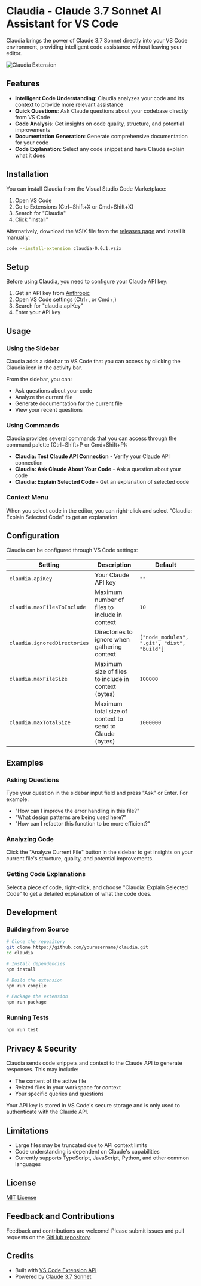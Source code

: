 # Claudia - Claude 3.7 Sonnet AI Assistant for VS Code

Claudia brings the power of Claude 3.7 Sonnet directly into your VS Code environment, providing intelligent code assistance without leaving your editor.

![Claudia Extension](media/claudia-preview.png)

## Features

- **Intelligent Code Understanding**: Claudia analyzes your code and its context to provide more relevant assistance
- **Quick Questions**: Ask Claude questions about your codebase directly from VS Code
- **Code Analysis**: Get insights on code quality, structure, and potential improvements
- **Documentation Generation**: Generate comprehensive documentation for your code
- **Code Explanation**: Select any code snippet and have Claude explain what it does

## Installation

You can install Claudia from the Visual Studio Code Marketplace:

1. Open VS Code
2. Go to Extensions (Ctrl+Shift+X or Cmd+Shift+X)
3. Search for "Claudia"
4. Click "Install"

Alternatively, download the VSIX file from the [releases page](https://github.com/yourusername/claudia/releases) and install it manually:

```bash
code --install-extension claudia-0.0.1.vsix
```

## Setup

Before using Claudia, you need to configure your Claude API key:

1. Get an API key from [Anthropic](https://console.anthropic.com/)
2. Open VS Code settings (Ctrl+, or Cmd+,)
3. Search for "claudia.apiKey"
4. Enter your API key

## Usage

### Using the Sidebar

Claudia adds a sidebar to VS Code that you can access by clicking the Claudia icon in the activity bar.

From the sidebar, you can:
- Ask questions about your code
- Analyze the current file
- Generate documentation for the current file
- View your recent questions

### Using Commands

Claudia provides several commands that you can access through the command palette (Ctrl+Shift+P or Cmd+Shift+P):

- **Claudia: Test Claude API Connection** - Verify your Claude API connection
- **Claudia: Ask Claude About Your Code** - Ask a question about your code
- **Claudia: Explain Selected Code** - Get an explanation of selected code

### Context Menu

When you select code in the editor, you can right-click and select "Claudia: Explain Selected Code" to get an explanation.

## Configuration

Claudia can be configured through VS Code settings:

| Setting | Description | Default |
|---------|-------------|---------|
| `claudia.apiKey` | Your Claude API key | `""` |
| `claudia.maxFilesToInclude` | Maximum number of files to include in context | `10` |
| `claudia.ignoredDirectories` | Directories to ignore when gathering context | `["node_modules", ".git", "dist", "build"]` |
| `claudia.maxFileSize` | Maximum size of files to include in context (bytes) | `100000` |
| `claudia.maxTotalSize` | Maximum total size of context to send to Claude (bytes) | `1000000` |

## Examples

### Asking Questions

Type your question in the sidebar input field and press "Ask" or Enter. For example:
- "How can I improve the error handling in this file?"
- "What design patterns are being used here?"
- "How can I refactor this function to be more efficient?"

### Analyzing Code

Click the "Analyze Current File" button in the sidebar to get insights on your current file's structure, quality, and potential improvements.

### Getting Code Explanations

Select a piece of code, right-click, and choose "Claudia: Explain Selected Code" to get a detailed explanation of what the code does.

## Development

### Building from Source

```bash
# Clone the repository
git clone https://github.com/yourusername/claudia.git
cd claudia

# Install dependencies
npm install

# Build the extension
npm run compile

# Package the extension
npm run package
```

### Running Tests

```bash
npm run test
```

## Privacy & Security

Claudia sends code snippets and context to the Claude API to generate responses. This may include:

- The content of the active file
- Related files in your workspace for context
- Your specific queries and questions

Your API key is stored in VS Code's secure storage and is only used to authenticate with the Claude API.

## Limitations

- Large files may be truncated due to API context limits
- Code understanding is dependent on Claude's capabilities
- Currently supports TypeScript, JavaScript, Python, and other common languages

## License

[MIT License](LICENSE)

## Feedback and Contributions

Feedback and contributions are welcome! Please submit issues and pull requests on the [GitHub repository](https://github.com/yourusername/claudia).

## Credits

- Built with [VS Code Extension API](https://code.visualstudio.com/api)
- Powered by [Claude 3.7 Sonnet](https://www.anthropic.com/claude)